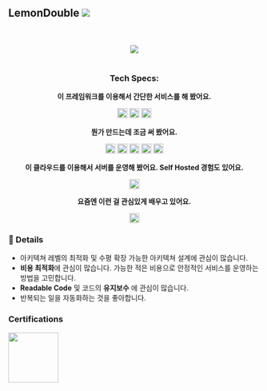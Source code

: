 ## LemonDouble ![](https://komarev.com/ghpvc/?username=Lemondouble&color=green&label=Profile+views)

<div align=center>

<br />
<br />
  <img src="https://github-profile-trophy.vercel.app/?username=Lemondouble&column=4&margin-w=15&margin-h=15&theme=discord">
<br />
<br />
  
### Tech Specs:
  
  **이 프레임워크를 이용해서 간단한 서비스를 해 봤어요.**
  
  <code><img height="20" src="https://user-images.githubusercontent.com/31124212/213903133-d66f2f73-74b1-43c5-9935-8ab967ccd6fa.png"></code>
  <code><img height="20" src="https://user-images.githubusercontent.com/31124212/213903153-3aeaf0f4-4086-4b37-a508-c7ceb0ff64c9.png"></code>
  <code><img height="20" src="https://user-images.githubusercontent.com/31124212/213903183-731f72bc-739e-47d4-840a-c3de0932b265.png"></code>


  **뭔가 만드는데 조금 써 봤어요.**
  
  <code><img height="20" src="https://user-images.githubusercontent.com/31124212/213902950-69f325e5-442d-43c7-8de2-ee937cff7f1f.png"></code>
  <code><img height="20" src="https://user-images.githubusercontent.com/31124212/213902962-b9ac6608-889f-4e17-86b2-16e6494f3070.png"></code>
  <code><img height="20" src="https://user-images.githubusercontent.com/31124212/213902993-13d82794-4c90-428d-955f-df83a35c190f.png"></code>
  <code><img height="20" src="https://user-images.githubusercontent.com/31124212/213903023-4c43e114-016c-4fc8-a75b-704a64513c04.png"></code>
  <code><img height="20" src="https://user-images.githubusercontent.com/31124212/213903048-973b3d76-4ddd-4325-9b15-141ac1ad047d.png"></code>
  
  **이 클라우드를 이용해서 서버를 운영해 봤어요. Self Hosted 경험도 있어요.**

  <code><img height="20" src="https://user-images.githubusercontent.com/31124212/213903277-e8107a27-2f56-4ab3-b9e4-5d6d4c4b6505.png"></code>
  
  **요즘엔 이런 걸 관심있게 배우고 있어요.**
  
  <code><img height="20" src="https://user-images.githubusercontent.com/31124212/213903229-fe5b3716-83ed-4acc-9998-3dd8b788bea6.png"></code>
  
</div>

### 📝 Details
- 아키텍쳐 레벨의 최적화 및 수평 확장 가능한 아키텍쳐 설계에 관심이 많습니다.
- **비용 최적화**에 관심이 많습니다. 가능한 적은 비용으로 안정적인 서비스를 운영하는 방법을 고민합니다.
- **Readable Code** 및 코드의 **유지보수** 에 관심이 많습니다.
- 반복되는 일을 자동화하는 것을 좋아합니다.

### Certifications
<img height="100" src="https://github.com/user-attachments/assets/982e66ae-697c-4814-94c4-e00a77b078f5">
